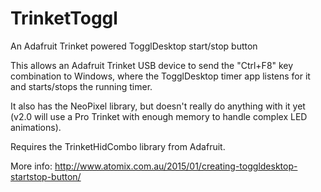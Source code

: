 # TrinketToggl
An Adafruit Trinket powered TogglDesktop start/stop button

This allows an Adafruit Trinket USB device to send the "Ctrl+F8" key combination to Windows, where the TogglDesktop timer app listens for it and starts/stops the running timer.

It also has the NeoPixel library, but doesn't really do anything with it yet (v2.0 will use a Pro Trinket with enough memory to handle complex LED animations).

Requires the TrinketHidCombo library from Adafruit.

More info:
http://www.atomix.com.au/2015/01/creating-toggldesktop-startstop-button/
